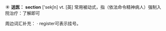 ☀ <span class="category">**送医：**</span>
<span class="vocabulary">**section**</span> ['sekʃn] 
<span class="definition">vt. [英] 常用被动式，指（依法命令精神病人）强制入院治疗：</span>了解即可

周边词汇补充：
· register可表示挂号。

